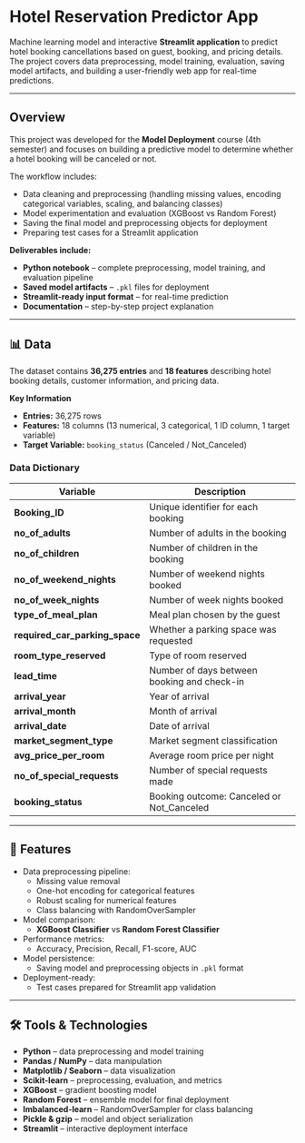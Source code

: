 # Hotel Reservation Predictor App
Machine learning model and interactive **Streamlit application** to predict hotel booking cancellations based on guest, booking, and pricing details. The project covers data preprocessing, model training, evaluation, saving model artifacts, and building a user-friendly web app for real-time predictions.

---

## Overview
This project was developed for the **Model Deployment** course (4th semester) and focuses on building a predictive model to determine whether a hotel booking will be canceled or not.  

The workflow includes:
- Data cleaning and preprocessing (handling missing values, encoding categorical variables, scaling, and balancing classes)
- Model experimentation and evaluation (XGBoost vs Random Forest)
- Saving the final model and preprocessing objects for deployment
- Preparing test cases for a Streamlit application

**Deliverables include:**
- **Python notebook** – complete preprocessing, model training, and evaluation pipeline
- **Saved model artifacts** – `.pkl` files for deployment
- **Streamlit-ready input format** – for real-time prediction
- **Documentation** – step-by-step project explanation

---

## 📊 Data

The dataset contains **36,275 entries** and **18 features** describing hotel booking details, customer information, and pricing data.

**Key Information**
- **Entries:** 36,275 rows  
- **Features:** 18 columns (13 numerical, 3 categorical, 1 ID column, 1 target variable)  
- **Target Variable:** `booking_status` (Canceled / Not_Canceled)  

### Data Dictionary

| Variable | Description |
|----------|-------------|
| **Booking_ID** | Unique identifier for each booking |
| **no_of_adults** | Number of adults in the booking |
| **no_of_children** | Number of children in the booking |
| **no_of_weekend_nights** | Number of weekend nights booked |
| **no_of_week_nights** | Number of week nights booked |
| **type_of_meal_plan** | Meal plan chosen by the guest |
| **required_car_parking_space** | Whether a parking space was requested |
| **room_type_reserved** | Type of room reserved |
| **lead_time** | Number of days between booking and check-in |
| **arrival_year** | Year of arrival |
| **arrival_month** | Month of arrival |
| **arrival_date** | Date of arrival |
| **market_segment_type** | Market segment classification |
| **avg_price_per_room** | Average room price per night |
| **no_of_special_requests** | Number of special requests made |
| **booking_status** | Booking outcome: Canceled or Not_Canceled |

---

## 🚀 Features
- Data preprocessing pipeline:
  - Missing value removal
  - One-hot encoding for categorical features
  - Robust scaling for numerical features
  - Class balancing with RandomOverSampler
- Model comparison:
  - **XGBoost Classifier** vs **Random Forest Classifier**
- Performance metrics:
  - Accuracy, Precision, Recall, F1-score, AUC
- Model persistence:
  - Saving model and preprocessing objects in `.pkl` format
- Deployment-ready:
  - Test cases prepared for Streamlit app validation

---

## 🛠️ Tools & Technologies
- **Python** – data preprocessing and model training
- **Pandas / NumPy** – data manipulation
- **Matplotlib / Seaborn** – data visualization
- **Scikit-learn** – preprocessing, evaluation, and metrics
- **XGBoost** – gradient boosting model
- **Random Forest** – ensemble model for final deployment
- **Imbalanced-learn** – RandomOverSampler for class balancing
- **Pickle & gzip** – model and object serialization
- **Streamlit** – interactive deployment interface
